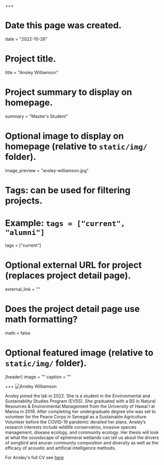 +++
# Date this page was created.
date = "2022-10-26"

# Project title.
title = "Ansley Williamson"

# Project summary to display on homepage.
summary = "Master's Student"

# Optional image to display on homepage (relative to `static/img/` folder).
image_preview = "ansley-williamson.jpg"

# Tags: can be used for filtering projects.
# Example: `tags = ["current", "alumni"]`
tags = ["current"]

# Optional external URL for project (replaces project detail page).
external_link = ""

# Does the project detail page use math formatting?
math = false

# Optional featured image (relative to `static/img/` folder).
[header]
image = ""
caption = ""

+++
![Ansley Williamson](/img/ansley-williamson.jpg)

Ansley joined the lab in 2022. She is a student in the Environmental and
Sustainability Studies Program (EVSS). She graduated with a BS in Natural
Resources & Environmental Management from the University of Hawai'i at Manoa in
2019. After completing her undergraduate degree she was set to volunteer for the
Peace Corps in Senegal as a Sustainable Agriculture Volunteer before the
COVID-19 pandemic derailed her plans. Ansley’s research interests include
wildlife conservation, invasive species management, disease ecology, and
community ecology. Her thesis will look at what the soundscape of ephemeral
wetlands can tell us about the drivers of songbird and anuran community
composition and diversity as well as the efficacy of acoustic and artificial
intelligence methods.

For Ansley's full CV see [here](/files/williamson-CV.pdf)
